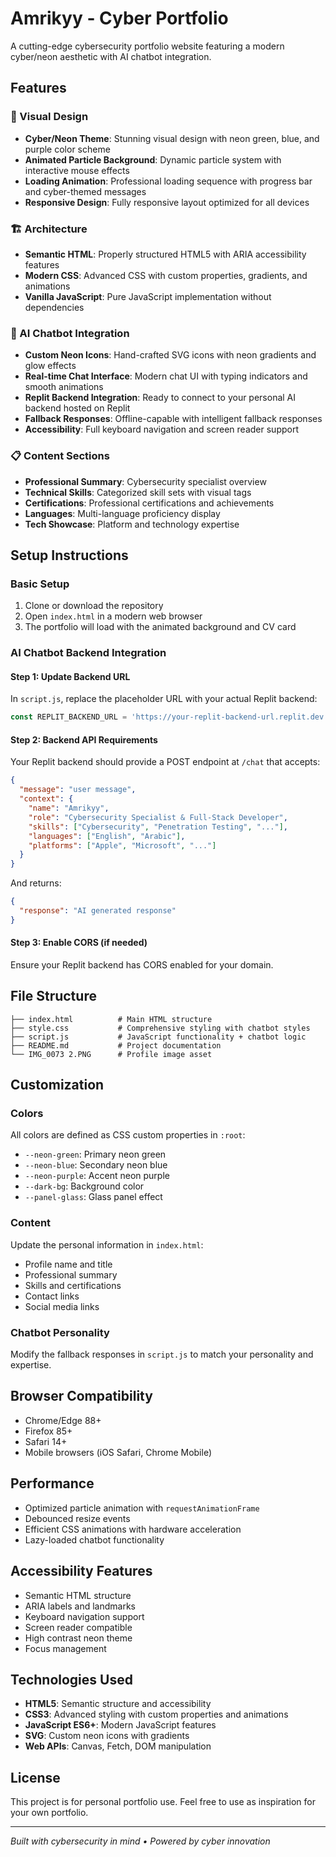 # Amrikyy - Cyber Portfolio

A cutting-edge cybersecurity portfolio website featuring a modern cyber/neon aesthetic with AI chatbot integration.

## Features

### 🎨 Visual Design

- **Cyber/Neon Theme**: Stunning visual design with neon green, blue, and purple color scheme
- **Animated Particle Background**: Dynamic particle system with interactive mouse effects
- **Loading Animation**: Professional loading sequence with progress bar and cyber-themed messages
- **Responsive Design**: Fully responsive layout optimized for all devices

### 🏗️ Architecture

- **Semantic HTML**: Properly structured HTML5 with ARIA accessibility features
- **Modern CSS**: Advanced CSS with custom properties, gradients, and animations
- **Vanilla JavaScript**: Pure JavaScript implementation without dependencies

### 🤖 AI Chatbot Integration

- **Custom Neon Icons**: Hand-crafted SVG icons with neon gradients and glow effects
- **Real-time Chat Interface**: Modern chat UI with typing indicators and smooth animations
- **Replit Backend Integration**: Ready to connect to your personal AI backend hosted on Replit
- **Fallback Responses**: Offline-capable with intelligent fallback responses
- **Accessibility**: Full keyboard navigation and screen reader support

### 📋 Content Sections

- **Professional Summary**: Cybersecurity specialist overview
- **Technical Skills**: Categorized skill sets with visual tags
- **Certifications**: Professional certifications and achievements
- **Languages**: Multi-language proficiency display
- **Tech Showcase**: Platform and technology expertise

## Setup Instructions

### Basic Setup

1. Clone or download the repository
2. Open `index.html` in a modern web browser
3. The portfolio will load with the animated background and CV card

### AI Chatbot Backend Integration

#### Step 1: Update Backend URL

In `script.js`, replace the placeholder URL with your actual Replit backend:

```javascript
const REPLIT_BACKEND_URL = 'https://your-replit-backend-url.replit.dev';
```

#### Step 2: Backend API Requirements

Your Replit backend should provide a POST endpoint at `/chat` that accepts:

```json
{
  "message": "user message",
  "context": {
    "name": "Amrikyy",
    "role": "Cybersecurity Specialist & Full-Stack Developer",
    "skills": ["Cybersecurity", "Penetration Testing", "..."],
    "languages": ["English", "Arabic"],
    "platforms": ["Apple", "Microsoft", "..."]
  }
}
```

And returns:

```json
{
  "response": "AI generated response"
}
```

#### Step 3: Enable CORS (if needed)

Ensure your Replit backend has CORS enabled for your domain.

## File Structure

```
├── index.html          # Main HTML structure
├── style.css           # Comprehensive styling with chatbot styles
├── script.js           # JavaScript functionality + chatbot logic
├── README.md           # Project documentation
└── IMG_0073 2.PNG      # Profile image asset
```

## Customization

### Colors

All colors are defined as CSS custom properties in `:root`:

- `--neon-green`: Primary neon green
- `--neon-blue`: Secondary neon blue  
- `--neon-purple`: Accent neon purple
- `--dark-bg`: Background color
- `--panel-glass`: Glass panel effect

### Content

Update the personal information in `index.html`:

- Profile name and title
- Professional summary
- Skills and certifications
- Contact links
- Social media links

### Chatbot Personality

Modify the fallback responses in `script.js` to match your personality and expertise.

## Browser Compatibility

- Chrome/Edge 88+
- Firefox 85+
- Safari 14+
- Mobile browsers (iOS Safari, Chrome Mobile)

## Performance

- Optimized particle animation with `requestAnimationFrame`
- Debounced resize events
- Efficient CSS animations with hardware acceleration
- Lazy-loaded chatbot functionality

## Accessibility Features

- Semantic HTML structure
- ARIA labels and landmarks
- Keyboard navigation support
- Screen reader compatible
- High contrast neon theme
- Focus management

## Technologies Used

- **HTML5**: Semantic structure and accessibility
- **CSS3**: Advanced styling with custom properties and animations
- **JavaScript ES6+**: Modern JavaScript features
- **SVG**: Custom neon icons with gradients
- **Web APIs**: Canvas, Fetch, DOM manipulation

## License

This project is for personal portfolio use. Feel free to use as inspiration for your own portfolio.

---

*Built with cybersecurity in mind • Powered by cyber innovation*

